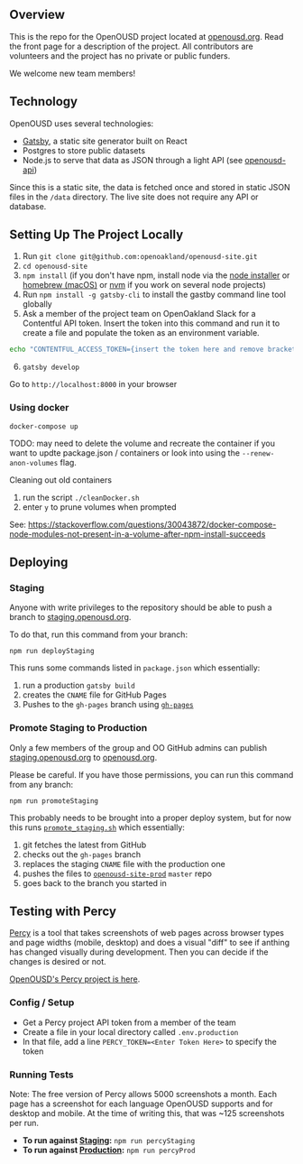 ## Overview

This is the repo for the OpenOUSD project located at [openousd.org](https://openousd.org). Read the front page for a description of the project. All contributors are volunteers and the project has no private or public funders.

We welcome new team members!

## Technology

OpenOUSD uses several technologies:
* [Gatsby](https://www.gatsbyjs.org/), a static site generator built on React
* Postgres to store public datasets
* Node.js to serve that data as JSON through a light API (see [openousd-api](https://github.com/openoakland/openousd-api/))

Since this is a static site, the data is fetched once and stored in static JSON files in the `/data` directory. The live site does not require any API or database.


## Setting Up The Project Locally

1. Run `git clone git@github.com:openoakland/openousd-site.git`
2. `cd openousd-site`
3. `npm install` (if you don't have npm, install node via the [node installer](https://nodejs.org/en/download/) or [homebrew (macOS)](https://formulae.brew.sh/formula/node) or [nvm](https://github.com/nvm-sh/nvm#installing-and-updating) if you work on several node projects)
4. Run `npm install -g gatsby-cli` to install the gastby command line tool globally
5. Ask a member of the project team on OpenOakland Slack for a Contentful API token. Insert the token into this command and run it to create a file and populate the token as an environment variable.
```bash
echo "CONTENTFUL_ACCESS_TOKEN={insert the token here and remove brackets}" > .env.development
```
6. `gatsby develop`

Go to `http://localhost:8000` in your browser

### Using docker

`docker-compose up`

TODO: may need to delete the volume and recreate the container if you want to updte package.json / containers or look into using the `--renew-anon-volumes` flag.

Cleaning out old containers

1. run the script `./cleanDocker.sh`
2. enter `y` to prune volumes when prompted


See: https://stackoverflow.com/questions/30043872/docker-compose-node-modules-not-present-in-a-volume-after-npm-install-succeeds

## Deploying

### Staging

Anyone with write privileges to the repository should be able to push a branch to [staging.openousd.org](staging.openousd.org).

To do that, run this command from your branch:
```
npm run deployStaging
```

This runs some commands listed in `package.json` which essentially:
1. run a production `gatsby build`
2. creates the `CNAME` file for GitHub Pages
3. Pushes to the `gh-pages` branch using [`gh-pages`](https://github.com/tschaub/gh-pages)

### Promote Staging to Production

Only a few members of the group and OO GitHub admins can publish [staging.openousd.org](staging.openousd.org) to [openousd.org](openousd.org).

Please be careful. If you have those permissions, you can run this command from any branch:

```
npm run promoteStaging
```

This probably needs to be brought into a proper deploy system, but for now this runs [`promote_staging.sh`](https://github.com/openoakland/openousd-site/blob/sankey-adjust/scripts/promote_staging.sh) which essentially:
1. git fetches the latest from GitHub
2. checks out the `gh-pages` branch
3. replaces the staging `CNAME` file with the production one
4. pushes the files to [`openousd-site-prod`](https://github.com/openoakland/openousd-site-prod) `master` repo
5. goes back to the branch you started in

## Testing with Percy
[Percy](https://percy.io/) is a tool that takes screenshots of web pages across browser types and page widths (mobile, desktop) and does a visual "diff" to see if anthing has changed visually during development. Then you can decide if the changes is desired or not.

[OpenOUSD's Percy project is here](https://percy.io/559d3e9c/openousd).

### Config / Setup
* Get a Percy project API token from a member of the team
* Create a file in your local directory called `.env.production`
* In that file, add a line `PERCY_TOKEN=<Enter Token Here>` to specify the token

### Running Tests
Note: The free version of Percy allows 5000 screenshots a month. Each page has a screenshot for each language OpenOUSD supports and for desktop and mobile. At the time of writing this, that was ~125 screenshots per run.

* **To run against [Staging](https://staging.openousd.org):** `npm run percyStaging`
* **To run against [Production](https://openousd.org):** `npm run percyProd`
